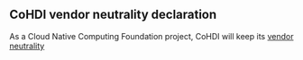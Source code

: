## CoHDI vendor neutrality declaration
As a Cloud Native Computing Foundation project, CoHDI will keep its
[vendor neutrality](https://contribute.cncf.io/maintainers/community/vendor-neutrality/)
